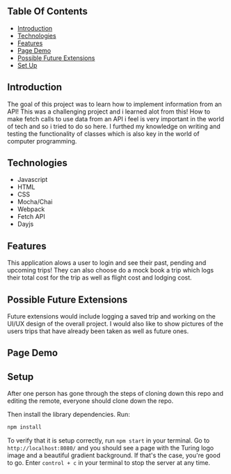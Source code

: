 ## Table Of Contents
  - [Introduction](#introduction)
  - [Technologies](#technologies)
  - [Features](#features)
  - [Page Demo](#page-demo)
  - [Possible Future Extensions](#possible-future-extensions)
  - [Set Up](#set-up)
  

## Introduction
  The goal of this project was to learn how to implement information from an API!  This was a challenging project and i learned alot from this! How to make fetch calls to use data from an API i feel is very important in the world of tech and so i tried to do so here.  I furthed my knowledge on writing and testing the functionality of classes which is also key in the world of computer programming.


## Technologies
- Javascript
- HTML
- CSS
- Mocha/Chai
- Webpack
- Fetch API
- Dayjs


## Features
  This application alows a user to login and see their past, pending and upcoming trips!  They can also choose do a mock book a trip which logs their total cost for the trip as well as flight cost and lodging cost.


## Possible Future Extensions
  Future extensions would include logging a saved trip and working on the UI/UX design of the overall project.  I would also like to show pictures of the users trips that have already been taken as well as future ones.


## Page Demo










## Setup
  After one person has gone through the steps of cloning down this repo and editing the remote, everyone should clone down the repo.

  Then install the library dependencies. Run:

```bash
npm install
```

  To verify that it is setup correctly, run `npm start` in your terminal. Go to `http://localhost:8080/` and you should see a page with the Turing logo image and a beautiful gradient background. If that's the case, you're good to go. Enter `control + c` in your terminal to stop the server at any time.



